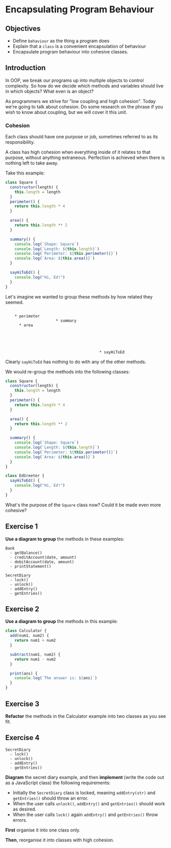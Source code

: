 # Encapsulating Program Behaviour

## Objectives

* Define `behaviour` as the thing a program does
* Explain that a `class` is a convenient encapsulation of behaviour
* Encapsulate program behaviour into cohesive classes.

## Introduction

In OOP, we break our programs up into multiple objects to control complexity. So how do we decide which methods and variables should live in which objects? What even is an object?

As programmers we strive for "low coupling and high cohesion". Today we're going to talk about cohesion. Do some research on the phrase if you wish to know about coupling, but we will cover it this unit.

### Cohesion

Each class should have one purpose or job, sometimes referred to as its responsibility.

A class has high cohesion when everything inside of it relates to that purpose, without anything extraneous. Perfection is achieved when there is nothing left to take away.

Take this example:

```js
class Square {
  constructor(length) {
    this.length = length
  }
  perimeter() {
    return this.length * 4
  }

  area() {
    return this.length ** 2
  }

  summary() {
    console.log(`Shape: Square`)
    console.log(`Length: ${this.length}`)
    console.log(`Perimeter: ${this.perimeter()}`)
    console.log(`Area: ${this.area()}`)
  }

  sayHiToEd() {
    console.log("Hi, Ed!")
  }
}
```
Let's imagine we wanted to group these methods by how related they seemed.

```

    * perimeter
                      * summary
      * area





                                         * sayHiToEd
```

Clearly `sayHiToEd` has nothing to do with any of the other methods.

We would re-group the methods into the following classes:

```js
class Square {
  constructor(length) {
    this.length = length
  }
  perimeter() {
    return this.length * 4
  }

  area() {
    return this.length ** 2
  }

  summary() {
    console.log(`Shape: Square`)
    console.log(`Length: ${this.length}`)
    console.log(`Perimeter: ${this.perimeter()}`)
    console.log(`Area: ${this.area()}`)
  }
}

class EdGreeter {
  sayHiToEd() {
    console.log("Hi, Ed!")
  }
}
```

What's the purpose of the `Square` class now? Could it be made even more cohesive?

## Exercise 1

**Use a diagram to group** the methods in these examples:

```
Bank
  - getBalance()
  - creditAccount(date, amount)
  - debitAccount(date, amount)
  - printStatement()
```

```
SecretDiary
  - lock()
  - unlock()
  - addEntry()
  - getEntries()
```

## Exercise 2

**Use a diagram to group** the methods in this example:

```js
class Calculator {
  add(num1, num2) {
    return num1 + num2
  }

  subtract(num1, num2) {
    return num1 - num2
  }

  print(ans) {
    console.log(`The answer is: ${ans}`)
  }
}
```

## Exercise 3

**Refactor** the methods in the Calculator example into two classes as you see fit.

## Exercise 4

```
SecretDiary
  - lock()
  - unlock()
  - addEntry()
  - getEntries()
```
**Diagram** the secret diary example, and then **implement** (write the code out as a JavaScript class) the following requirements:

- Initially the `SecretDiary` class is locked, meaning `addEntry(str)` and `getEntries()` should throw an error.
- When the user calls `unlock()`, `addEntry()` and `getEntries()` should work as desired.
- When the user calls `lock()` again `addEntry()` and `getEntries()` throw errors.

**First** organise it into one class only.

**Then**, reorganise it into classes with high cohesion.
